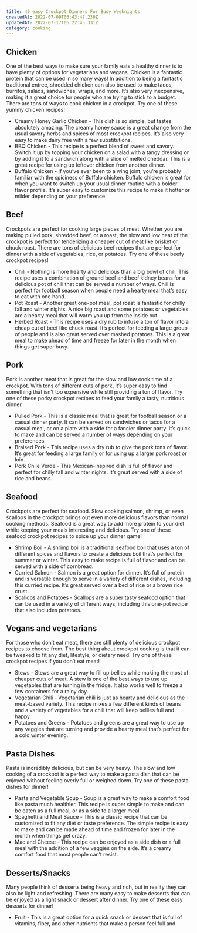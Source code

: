 ```yaml
---
title: 40 easy Crockpot Dinners For Busy Weeknights
createdAt: 2022-07-09T06:43:47.230Z
updatedAt: 2022-07-17T06:22:45.331Z
category: cooking
---
```


## Chicken

One of the best ways to make sure your family eats a healthy dinner is to have plenty of options for vegetarians and vegans. Chicken is a fantastic protein that can be used in so many ways! In addition to being a fantastic traditional entree, shredded chicken can also be used to make tacos, burritos, salads, sandwiches, wraps, and more. It’s also very inexpensive, making it a great choice for people who are trying to stick to a budget. There are tons of ways to cook chicken in a crockpot. Try one of these yummy chicken recipes!

- Creamy Honey Garlic Chicken - This dish is so simple, but tastes absolutely amazing. The creamy honey sauce is a great change from the usual savory herbs and spices of most crockpot recipes. It’s also very easy to make dairy free with a few substitutions.
- BBQ Chicken - This recipe is a perfect blend of sweet and savory. Switch it up by topping your chicken on a salad with a tangy dressing or by adding it to a sandwich along with a slice of melted cheddar. This is a great recipe for using up leftover chicken from another dinner.
- Buffalo Chicken - If you’ve ever been to a wing joint, you’re probably familiar with the spiciness of Buffalo chicken. Buffalo chicken is great for when you want to switch up your usual dinner routine with a bolder flavor profile. It’s super easy to customize this recipe to make it hotter or milder depending on your preference.

## Beef

Crockpots are perfect for cooking large pieces of meat. Whether you are making pulled pork, shredded beef, or a roast, the slow and low heat of the crockpot is perfect for tenderizing a cheaper cut of meat like brisket or chuck roast. There are tons of delicious beef recipes that are perfect for dinner with a side of vegetables, rice, or potatoes. Try one of these beefy crockpot recipes!

- Chili - Nothing is more hearty and delicious than a big bowl of chili. This recipe uses a combination of ground beef and beef kidney beans for a delicious pot of chili that can be served a number of ways. Chili is perfect for football season when people need a hearty meal that’s easy to eat with one hand.
- Pot Roast - Another great one-pot meal, pot roast is fantastic for chilly fall and winter nights. A nice big roast and some potatoes or vegetables are a hearty meal that will warm you up from the inside out.
- Herbed Roast - This recipe uses a dry rub to infuse a ton of flavor into a cheap cut of beef like chuck roast. It’s perfect for feeding a large group of people and is also great served over mashed potatoes. This is a great meal to make ahead of time and freeze for later in the month when things get super busy.

## Pork

Pork is another meat that is great for the slow and low cook time of a crockpot. With tons of different cuts of pork, it’s super easy to find something that isn’t too expensive while still providing a ton of flavor. Try one of these porky crockpot recipes to feed your family a tasty, nutritious dinner.

- Pulled Pork - This is a classic meal that is great for football season or a casual dinner party. It can be served on sandwiches or tacos for a casual meal, or on a plate with a side for a fancier dinner party. It’s quick to make and can be served a number of ways depending on your preferences.
- Braised Pork - This recipe uses a dry rub to give the pork tons of flavor. It’s great for feeding a large family or for using up a larger pork roast or loin.
- Pork Chile Verde - This Mexican-inspired dish is full of flavor and perfect for chilly fall and winter nights. It’s great served with a side of rice and beans.

## Seafood

Crockpots are perfect for seafood. Slow cooking salmon, shrimp, or even scallops in the crockpot brings out even more delicious flavors than normal cooking methods. Seafood is a great way to add more protein to your diet while keeping your meals interesting and delicious. Try one of these seafood crockpot recipes to spice up your dinner game!

- Shrimp Boil - A shrimp boil is a traditional seafood boil that uses a ton of different spices and flavors to create a delicious boil that’s perfect for summer or winter. This easy to make recipe is full of flavor and can be served with a side of cornbread.
- Curried Salmon - Salmon is a great option for dinner. It’s full of protein and is versatile enough to serve in a variety of different dishes, including this curried recipe. It’s great served over a bed of rice or a brown rice crust.
- Scallops and Potatoes - Scallops are a super tasty seafood option that can be used in a variety of different ways, including this one-pot recipe that also includes potatoes.

## Vegans and vegetarians

For those who don’t eat meat, there are still plenty of delicious crockpot recipes to choose from. The best thing about crockpot cooking is that it can be tweaked to fit any diet, lifestyle, or dietary need. Try one of these crockpot recipes if you don’t eat meat!

- Stews - Stews are a great way to fill up bellies while making the most of cheaper cuts of meat. A stew is one of the best ways to use up vegetables that are turning in the fridge. It also works well to freeze a few containers for a rainy day.
- Vegetarian Chili - Vegetarian chili is just as hearty and delicious as the meat-based variety. This recipe mixes a few different kinds of beans and a variety of vegetables for a chili that will keep bellies full and happy.
- Potatoes and Greens - Potatoes and greens are a great way to use up any veggies that are turning and provide a hearty meal that’s perfect for a cold winter evening.

## Pasta Dishes

Pasta is incredibly delicious, but can be very heavy. The slow and low cooking of a crockpot is a perfect way to make a pasta dish that can be enjoyed without feeling overly full or weighed down. Try one of these pasta dishes for dinner!
- Pasta and Vegetable Soup - Soup is a great way to make a comfort food like pasta much healthier. This recipe is super simple to make and can be eaten as a full meal, or as a side to a larger meal.
- Spaghetti and Meat Sauce - This is a classic recipe that can be customized to fit any diet or taste preference. The simple recipe is easy to make and can be made ahead of time and frozen for later in the month when things get crazy.
- Mac and Cheese - This recipe can be enjoyed as a side dish or a full meal with the addition of a few veggies on the side. It’s a creamy comfort food that most people can’t resist.

## Desserts/Snacks

Many people think of desserts being heavy and rich, but in reality they can also be light and refreshing. There are many easy to make desserts that can be enjoyed as a light snack or dessert after dinner. Try one of these easy desserts for dinner!

- Fruit - This is a great option for a quick snack or dessert that is full of vitamins, fiber, and other nutrients that make a person feel full and
